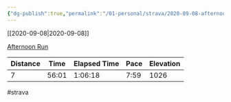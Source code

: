 ```yaml
---
{"dg-publish":true,"permalink":"/01-personal/strava/2020-09-08-afternoon-run/"}
---
```



[[2020-09-08\|2020-09-08]]

[Afternoon Run](https://www.strava.com/activities/4139018270)

| Distance | Time  | Elapsed Time | Pace | Elevation |
| -------- | ----- | ------------ | ---- | --------- |
| 7        | 56:01 | 1:06:18      | 7:59 | 1026      |




#strava
